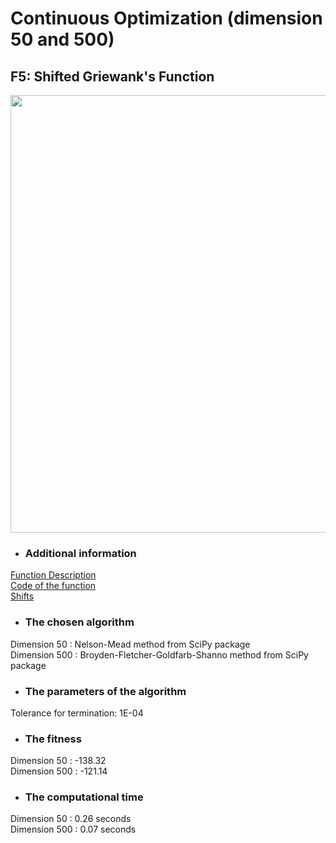 # Continuous Optimization (dimension 50 and 500)
## F5: Shifted Griewank's Function   

<image src = "https://user-images.githubusercontent.com/57988473/81316383-c8af3180-908b-11ea-9924-e8b141cb6d00.png" width = "700">

- ### Additional information  
[Function Description](https://github.com/Khwansiri/Metaheuristic_DSTI/blob/master/Shifted%20Sphere%20Function/CEC2008_TechnicalReport.pdf)    
[Code of the function](https://github.com/Khwansiri/Metaheuristic_DSTI/blob/master/Shifted%20Sphere%20Function/benchmark.c)      
[Shifts](https://github.com/Khwansiri/Metaheuristic_DSTI/blob/master/Shifted%20Sphere%20Function/data.h)    

- ### The chosen algorithm       
Dimension 50  :    Nelson-Mead method from SciPy package   
Dimension 500 :    Broyden-Fletcher-Goldfarb-Shanno method from SciPy package   

- ###	The parameters of the algorithm     
Tolerance for termination: 1E-04       

- ### The fitness     
Dimension 50  :    -138.32  
Dimension 500 :    -121.14   
     

- ###	The computational time     
Dimension 50   :   0.26    seconds  
Dimension 500 :    0.07    seconds  
